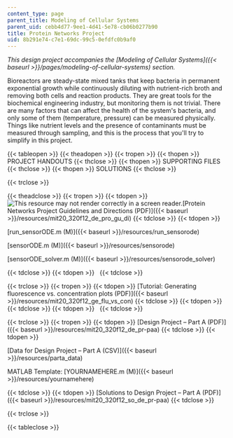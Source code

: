 ```yaml
---
content_type: page
parent_title: Modeling of Cellular Systems
parent_uid: cebb4d77-9ee1-4d41-5e78-cb06b0277b90
title: Protein Networks Project
uid: 8b291e74-c7e1-69dc-99c5-0efdfc0b9af0
---
```


_This design project accompanies the [Modeling of Cellular Systems]({{< baseurl >}}/pages/modeling-of-cellular-systems) section._

Bioreactors are steady-state mixed tanks that keep bacteria in permanent exponential growth while continuously diluting with nutrient-rich broth and removing both cells and reaction products. They are great tools for the biochemical engineering industry, but monitoring them is not trivial. There are many factors that can affect the health of the system's bacteria, and only some of them (temperature, pressure) can be measured physically. Things like nutrient levels and the presence of contaminants must be measured through sampling, and this is the process that you'll try to simplify in this project.

{{< tableopen >}}
{{< theadopen >}}
{{< tropen >}}
{{< thopen >}}
PROJECT HANDOUTS
{{< thclose >}}
{{< thopen >}}
SUPPORTING FILES
{{< thclose >}}
{{< thopen >}}
SOLUTIONS
{{< thclose >}}

{{< trclose >}}

{{< theadclose >}}
{{< tropen >}}
{{< tdopen >}}
![This resource may not render correctly in a screen reader.](/images/inacessible.gif)[Protein Networks Project Guidelines and Directions (PDF)]({{< baseurl >}}/resources/mit20_320f12_de_pro_gu_di)
{{< tdclose >}}
{{< tdopen >}}


[run\_sensorODE.m (M)]({{< baseurl >}}/resources/run_sensorode)

[sensorODE.m (M)]({{< baseurl >}}/resources/sensorode)

[sensorODE\_solver.m (M)]({{< baseurl >}}/resources/sensorode_solver)


{{< tdclose >}}
{{< tdopen >}}
 
{{< tdclose >}}

{{< trclose >}}
{{< tropen >}}
{{< tdopen >}}
[Tutorial: Generating fluorescence vs. concentration plots (PDF)]({{< baseurl >}}/resources/mit20_320f12_ge_flu_vs_con)
{{< tdclose >}}
{{< tdopen >}}
 
{{< tdclose >}}
{{< tdopen >}}
 
{{< tdclose >}}

{{< trclose >}}
{{< tropen >}}
{{< tdopen >}}
[Design Project – Part A (PDF)]({{< baseurl >}}/resources/mit20_320f12_de_pr-paa)
{{< tdclose >}}
{{< tdopen >}}


[Data for Design Project – Part A (CSV)]({{< baseurl >}}/resources/parta_data)

MATLAB Template: [YOURNAMEHERE.m (M)]({{< baseurl >}}/resources/yournamehere)


{{< tdclose >}}
{{< tdopen >}}
[Solutions to Design Project – Part A (PDF)]({{< baseurl >}}/resources/mit20_320f12_so_de_pr-paa)
{{< tdclose >}}

{{< trclose >}}

{{< tableclose >}}